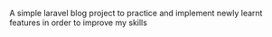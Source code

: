 A simple laravel blog project to practice and implement newly learnt features in order to improve my skills
